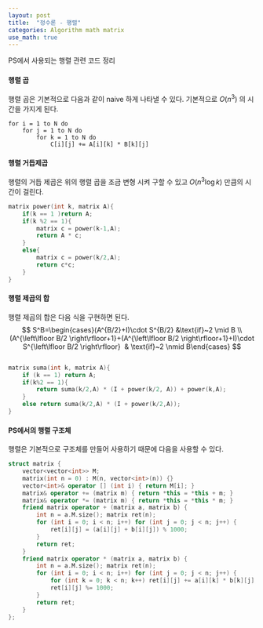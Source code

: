 ```yaml
---
layout: post
title:  "정수론 - 행렬"
categories: Algorithm math matrix
use_math: true
---
```


PS에서 사용되는 행렬 관련 코드 정리

#### 행렬 곱
행렬 곱은 기본적으로 다음과 같이 naive 하게 나타낼 수 있다.
기본적으로 $O(n^3)$ 의 시간을 가지게 된다.

~~~
for i = 1 to N do
	for j = 1 to N do
		for k = 1 to N do
			C[i][j] += A[i][k] * B[k][j]
~~~

#### 행렬 거듭제곱

행렬의 거듭 제곱은 위의 행렬 곱을 조금 변형 시켜 구할 수 있고 $O(n^3 \log k)$ 만큼의 시간이 걸린다.

~~~cpp
matrix power(int k, matrix A){
    if(k == 1 )return A;
    if(k %2 == 1){
        matrix c = power(k-1,A);
        return A * c;
    }
    else{
        matrix c = power(k/2,A);
        return c*c;
    }
}
~~~

#### 행렬 제곱의 합

행렬 제곱의 합은 다음 식을 구현하면 된다.
$$ S^B=\begin{cases}(A^{B/2}+I)\cdot S^{B/2} &\text{if}~2 \mid B \\(A^{\left\lfloor B/2 \right\rfloor+1}+(A^{\left\lfloor B/2 \right\rfloor+1}+I)\cdot S^{\left\lfloor B/2 \right\rfloor}  & \text{if}~2 \nmid B\end{cases} $$

~~~cpp

matrix suma(int k, matrix A){
    if (k == 1) return A;
    if(k%2 == 1){
        return suma(k/2,A) * (I + power(k/2, A)) + power(k,A);
    }
    else return suma(k/2,A) * (I + power(k/2,A));
}
~~~

#### PS에서의 행렬 구조체
행렬은 기본적으로 구조체를 만들어 사용하기 때문에 다음을 사용할 수 있다.



```cpp
struct matrix {
    vector<vector<int>> M;
    matrix(int n = 0) : M(n, vector<int>(n)) {}
    vector<int>& operator [] (int i) { return M[i]; }
    matrix& operator += (matrix m) { return *this = *this + m; }
    matrix& operator *= (matrix m) { return *this = *this * m; }
    friend matrix operator + (matrix a, matrix b) {
        int n = a.M.size(); matrix ret(n);
        for (int i = 0; i < n; i++) for (int j = 0; j < n; j++) {
            ret[i][j] = (a[i][j] + b[i][j]) % 1000;
        }
        return ret;
    }
    friend matrix operator * (matrix a, matrix b) {
        int n = a.M.size(); matrix ret(n);
        for (int i = 0; i < n; i++) for (int j = 0; j < n; j++) {
            for (int k = 0; k < n; k++) ret[i][j] += a[i][k] * b[k][j];
            ret[i][j] %= 1000;
        }
        return ret;
    }
};
```

